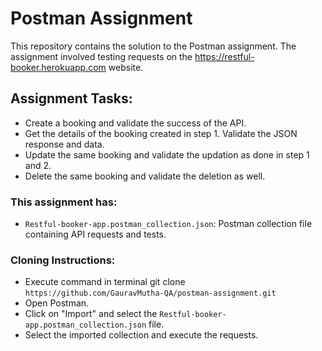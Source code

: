 # Postman Assignment

This repository contains the solution to the Postman assignment. The assignment involved testing requests on the https://restful-booker.herokuapp.com
website.

## Assignment Tasks:
- Create a booking and validate the success of the API.
- Get the details of the booking created in step 1. Validate the JSON response and data.
- Update the same booking and validate the updation as done in step 1 and 2.
- Delete the same booking and validate the deletion as well.

### This assignment has:
- `Restful-booker-app.postman_collection.json`: Postman collection file containing API requests and tests.

### Cloning Instructions:
- Execute command in terminal git clone `https://github.com/GauravMutha-QA/postman-assignment.git`
- Open Postman.
- Click on "Import" and select the `Restful-booker-app.postman_collection.json` file.
- Select the imported collection and execute the requests.
